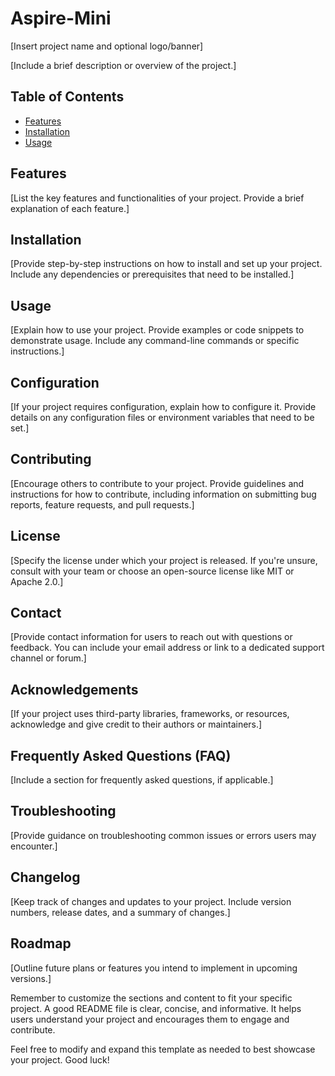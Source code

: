 # Aspire-Mini

[Insert project name and optional logo/banner]

[Include a brief description or overview of the project.]

## Table of Contents

- [Features](#features)
- [Installation](#installation)
- [Usage](#usage)


## Features

[List the key features and functionalities of your project. Provide a brief explanation of each feature.]

## Installation

[Provide step-by-step instructions on how to install and set up your project. Include any dependencies or prerequisites that need to be installed.]

## Usage

[Explain how to use your project. Provide examples or code snippets to demonstrate usage. Include any command-line commands or specific instructions.]

## Configuration

[If your project requires configuration, explain how to configure it. Provide details on any configuration files or environment variables that need to be set.]

## Contributing

[Encourage others to contribute to your project. Provide guidelines and instructions for how to contribute, including information on submitting bug reports, feature requests, and pull requests.]

## License

[Specify the license under which your project is released. If you're unsure, consult with your team or choose an open-source license like MIT or Apache 2.0.]

## Contact

[Provide contact information for users to reach out with questions or feedback. You can include your email address or link to a dedicated support channel or forum.]

## Acknowledgements

[If your project uses third-party libraries, frameworks, or resources, acknowledge and give credit to their authors or maintainers.]

## Frequently Asked Questions (FAQ)

[Include a section for frequently asked questions, if applicable.]

## Troubleshooting

[Provide guidance on troubleshooting common issues or errors users may encounter.]

## Changelog

[Keep track of changes and updates to your project. Include version numbers, release dates, and a summary of changes.]

## Roadmap

[Outline future plans or features you intend to implement in upcoming versions.]

Remember to customize the sections and content to fit your specific project. A good README file is clear, concise, and informative. It helps users understand your project and encourages them to engage and contribute.

Feel free to modify and expand this template as needed to best showcase your project. Good luck!